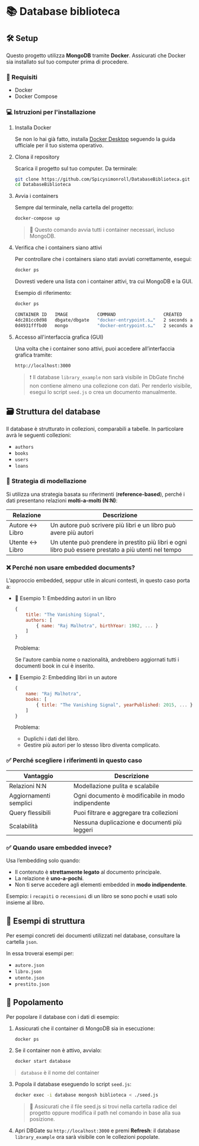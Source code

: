 # 📚 Database biblioteca


## 🛠️ Setup

Questo progetto utilizza **MongoDB** tramite **Docker**. 
Assicurati che Docker sia installato sul tuo computer prima di procedere.

### 🔧 Requisiti

- Docker
- Docker Compose

### 💻 Istruzioni per l'installazione

1. Installa Docker

    Se non lo hai già fatto, installa [Docker Desktop](https://www.docker.com/get-started/) seguendo la guida ufficiale per il 
    tuo sistema operativo.

2. Clona il repository

    Scarica il progetto sul tuo computer. Da terminale:

    ```bash
    git clone https://github.com/Spicysimonroll/DatabaseBiblioteca.git
    cd DatabaseBiblioteca
    ```

3. Avvia i containers

    Sempre dal terminale, nella cartella del progetto:

    ```bash
    docker-compose up
    ```

    > 📝 Questo comando avvia tutti i container necessari, incluso MongoDB.

4. Verifica che i containers siano attivi

    Per controllare che i containers siano stati avviati correttamente, esegui:

    ```bash
    docker ps
    ```

    Dovresti vedere una lista con i container attivi, tra cui MongoDB e la GUI.

    Esempio di riferimento: 

    ```bash
    docker ps

    CONTAINER ID   IMAGE           COMMAND                  CREATED          STATUS          PORTS                      NAMES
    4dc281cc0d98   dbgate/dbgate   "docker-entrypoint.s…"   2 seconds ago   Up 2 seconds   0.0.0.0:3000->3000/tcp       dbgate
    0d4931fffbd0   mongo           "docker-entrypoint.s…"   2 seconds ago   Up 2 seconds   0.0.0.0:27017->27017/tcp     database
    ```

5. Accesso all'interfaccia grafica (GUI)

    Una volta che i container sono attivi, puoi accedere all’interfaccia grafica tramite:

    ```bash
    http://localhost:3000
    ```

    > ❗ Il database `library_example` non sarà visibile in DbGate finché non contiene almeno una collezione con dati.
    > Per renderlo visibile, esegui lo script `seed.js` o crea un documento manualmente.


## 🗃️ Struttura del database

Il database è strutturato in collezioni, comparabili a tabelle. In particolare avrà le seguenti collezioni:

- `authors`
- `books`
- `users`
- `loans`

### 🔗 Strategia di modellazione

Si utilizza una strategia basata su riferimenti (**reference-based**), perché i dati presentano relazioni **molti-a-molti 
(N:N)**:

| Relazione        | Descrizione                                                                                          |
|------------------|------------------------------------------------------------------------------------------------------|
| Autore ↔ Libro   | Un autore può scrivere più libri e un libro può avere più autori                                     |
| Utente ↔ Libro   | Un utente può prendere in prestito più libri e ogni libro può essere prestato a più utenti nel tempo |

### ❌ Perché non usare embedded documents?

L’approccio embedded, seppur utile in alcuni contesti, in questo caso porta a:

- 📍 Esempio 1: Embedding autori in un libro

    ```js
    {
        title: "The Vanishing Signal",
        authors: [
            { name: "Raj Malhotra", birthYear: 1982, ... }
        ]
    }
    ```

    Problema:

    Se l'autore cambia nome o nazionalità, andrebbero aggiornati tutti i documenti book in cui è inserito.

- 📍 Esempio 2: Embedding libri in un autore

    ```js
    {
        name: "Raj Malhotra",
        books: [
            { title: "The Vanishing Signal", yearPublished: 2015, ... }
        ]
    }
    ```

    Problema:

    - Duplichi i dati del libro.
    - Gestire più autori per lo stesso libro diventa complicato.

### ✅ Perché scegliere i riferimenti in questo caso

| Vantaggio              | Descrizione                                             |
|------------------------|---------------------------------------------------------|
| Relazioni N:N          | Modellazione pulita e scalabile                         |
| Aggiornamenti semplici | Ogni documento è modificabile in modo indipendente      |
| Query flessibili       | Puoi filtrare e aggregare tra collezioni                |
| Scalabilità            | Nessuna duplicazione e documenti più leggeri            |

### ✅ Quando usare embedded invece?

Usa l’embedding solo quando:

- Il contenuto è **strettamente legato** al documento principale.
- La relazione è **uno-a-pochi**.
- Non ti serve accedere agli elementi embedded in **modo indipendente**.

Esempio: i `recapiti` o `recensioni` di un libro se sono pochi e usati solo insieme al libro.


## 📄 Esempi di struttura

Per esempi concreti dei documenti utilizzati nel database, consultare la cartella `json`. 

In essa troverai esempi per:

- `autore.json`
- `libro.json`
- `utente.json`
- `prestito.json`


## 🌱 Popolamento

Per popolare il database con i dati di esempio:

1. Assicurati che il container di MongoDB sia in esecuzione:

    ```bash
    docker ps
    ```

2. Se il container non è attivo, avvialo:

    ```bash
    docker start database 
    ```

> `database` è il nome del container

3. Popola il database eseguendo lo script `seed.js`:

    ```bash
    docker exec -i database mongosh biblioteca < ./seed.js
    ```

    > 📂 Assicurati che il file seed.js si trovi nella cartella radice del progetto oppure modifica il path nel comando in 
    >    base alla sua posizione.

4. Apri DBGate su `http://localhost:3000` e premi **Refresh**: il database `library_example` ora sarà visibile con le 
   collezioni popolate.